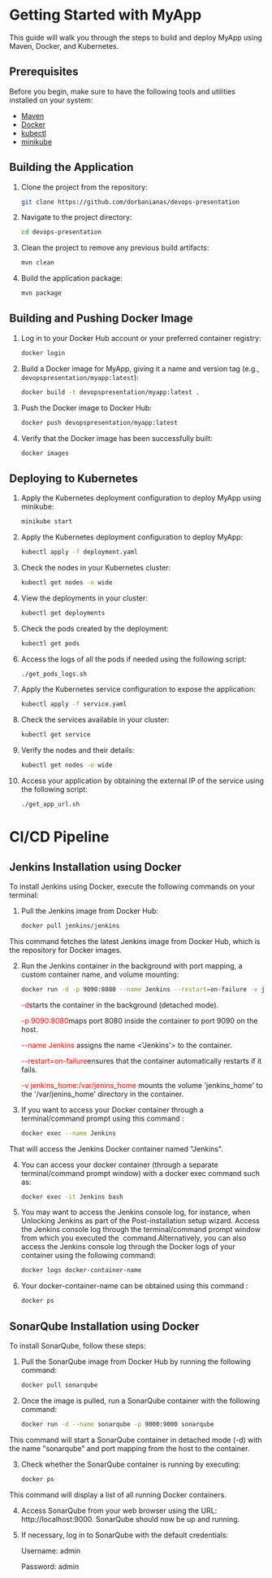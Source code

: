 # Getting Started with MyApp

This guide will walk you through the steps to build and deploy MyApp using Maven, Docker, and Kubernetes.

## Prerequisites

Before you begin, make sure to have the following tools and utilities installed on your system:

- [Maven](https://maven.apache.org/)
- [Docker](https://www.docker.com/)
- [kubectl](https://kubernetes.io/docs/tasks/tools/)
- [minikube](https://minikube.sigs.k8s.io/)

## Building the Application

1. Clone the project from the repository:
    
    ```bash
    git clone https://github.com/dorbanianas/devops-presentation
    ```
    
2. Navigate to the project directory:
    
    ```bash
    cd devops-presentation
    ```
    
3. Clean the project to remove any previous build artifacts:
    
    ```bash
    mvn clean
    ```
    
4. Build the application package:
    
    ```bash
    mvn package
    ```
    

## **Building and Pushing Docker Image**

1. Log in to your Docker Hub account or your preferred container registry:
    
    ```bash
    docker login
    ```
    
2. Build a Docker image for MyApp, giving it a name and version tag (e.g., `devopspresentation/myapp:latest`):
    
    ```bash
    docker build -t devopspresentation/myapp:latest .
    ```
    
3. Push the Docker image to Docker Hub:
    
    ```bash
    docker push devopspresentation/myapp:latest
    ```
    
4. Verify that the Docker image has been successfully built:
    
    ```bash
    docker images
    ```
    

## **Deploying to Kubernetes**

1. Apply the Kubernetes deployment configuration to deploy MyApp using minikube:
    
    ```bash
    minikube start
    ```
    
2. Apply the Kubernetes deployment configuration to deploy MyApp:
    
    ```bash
    kubectl apply -f deployment.yaml
    ```
    
3. Check the nodes in your Kubernetes cluster:
    
    ```bash
    kubectl get nodes -o wide
    ```
    
4. View the deployments in your cluster:
    
    ```bash
    kubectl get deployments
    ```
    
5. Check the pods created by the deployment:
    
    ```bash
    kubectl get pods
    ```
    
6. Access the logs of all the pods if needed using the following script:
    
    ```bash
    ./get_pods_logs.sh
    ```
    
7. Apply the Kubernetes service configuration to expose the application:
    
    ```bash
    kubectl apply -f service.yaml
    ```
    
8. Check the services available in your cluster:
    
    ```bash
    kubectl get service
    ```
    
9. Verify the nodes and their details:
    
    ```bash
    kubectl get nodes -o wide
    ```
    
10. Access your application by obtaining the external IP of the service using the following script:
    
    ```bash
    ./get_app_url.sh
    ```

#  **CI/CD Pipeline**
## Jenkins Installation using Docker

To install Jenkins using Docker, execute the following commands on your terminal:

1. Pull the Jenkins image from Docker Hub:

   ```bash
   docker pull jenkins/jenkins
   ```
This command fetches the latest Jenkins image from Docker Hub, which is the repository for Docker images.

2. Run the Jenkins container in the background with port mapping, a custom container name, and volume mounting:
    ```bash
    docker run -d -p 9090:8080 --name Jenkins --restart=on-failure -v jenkins_home:/var/jenins_home jenkins/jenkins
    ```
    <span style="color:red">-d</span>starts the container in the background (detached mode).

    <span style="color:red">-p 9090:8080</span>maps port 8080 inside the container to port 9090 on the host.
    
    <span style="color:red">--name Jenkins </span>assigns the name <'Jenkins'> to the container.

    <span style="color:red">--restart=on-failure</span>ensures that the container automatically restarts if it fails.

    <span style="color:red">-v jenkins_home:/var/jenins_home</span> mounts the volume 'jenkins_home' to the '/var/jenins_home' directory in the container.

3. If you want to access your Docker container through a terminal/command prompt using this command :

    ```bash
    docker exec --name Jenkins 
    ```

That will access the Jenkins Docker container named "Jenkins".

4. You can access your docker container (through a separate terminal/command prompt window) with a docker exec command such as:
    
    ```bash
    docker exec -it Jenkins bash
    ```

5. You may want to access the Jenkins console log, for instance, when Unlocking Jenkins as part of the Post-installation setup wizard. Access the Jenkins console log through the terminal/command prompt window from which you executed the <docker run>​ command.Alternatively, you can also access the Jenkins console log through the Docker logs of your container using the following command:

    ```bash
    docker logs docker-container-name
    ```
6. Your docker-container-name can be obtained using this command :

    ```bash
    docker ps
    ```

## SonarQube Installation using Docker

To install SonarQube, follow these steps:

1. Pull the SonarQube image from Docker Hub by running the following command:

   ```bash
   docker pull sonarqube
   ```
2. Once the image is pulled, run a SonarQube container with the following command:

   ```bash
   docker run -d --name sonarqube -p 9000:9000 sonarqube
   ```
This command will start a SonarQube container in detached mode (-d) with the name "sonarqube" and port mapping from the host to the container.

3. Check whether the SonarQube container is running by executing:

   ```bash
   docker ps
   ```
This command will display a list of all running Docker containers.

4. Access SonarQube from your web browser using the URL: http://localhost:9000. SonarQube should now be up and running.

5. If necessary, log in to SonarQube with the default credentials:

    Username: admin

    Password: admin
